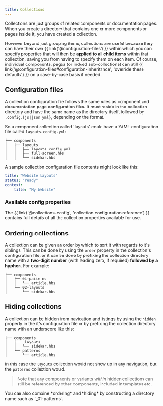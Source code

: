 ```yaml
---
title: Collections
---
```


Collections are just groups of related components or documentation pages. When you create a directory that contains one or more components or pages inside it, you have created a collection.

However beyond just grouping items, collections are useful because they can have their own {{ link('@configuration-files') }} within which you can specify properties that will then be **applied to all child items** within that collection, saving you from having to specify them on each item. Of course, individual components, pages (or indeed sub-collections) can still {{ link('@configuration-files#configuration-inheritance', 'override these defaults') }} on a case-by-case basis if needed.

## Configuration files

A collection configuration file follows the same rules as component and documentation page configuration files. It must reside in the collection directory and have the same name as the directory itself, followed by `.config.{js|json|yml}`, depending on the format.

So a component collection called 'layouts' could have a YAML configuration file called `layouts.config.yml`:

```tree
├── components
│   ├── layouts
│   │   ├── layouts.config.yml
│   │   ├── full-screen.hbs
│   │   └── sidebar.hbs
```

A sample collection configuration file contents might look like this:

```yaml
title: "Website Layouts"
status: "ready"
context:
    title: "My Website"
```

### Available config properties

The {{ link('@collections-config', 'collection configuration reference') }} contains full details of all the collection properties available for use.

## Ordering collections

A collection can be given an order by which to sort it with regards to it's siblings. This can be done by using the `order` property in the collection's configuration file, or it can be done by prefixing the collection directory name with a **two-digit number** (with leading zero, if required) **followed by a hyphen**. For example:

```tree
├── components
│   ├── 01-patterns
│   │   └── article.hbs
│   └── 02-layouts
│       └── sidebar.hbs
```

## Hiding collections

A collection can be hidden from navigation and listings by using the `hidden` property in the it's configuration file or by prefixing the collection directory name with an underscore like this:

```tree
├── components
│   ├── _layouts
│   │   └── sidebar.hbs
│   └── patterns
│       └── article.hbs
```

In this case the `layouts` collection would not show up in any navigation, but the `patterns` collection would.

> Note that any components or variants *within* hidden collections can still be referenced by other components, included in templates etc.

<div class="Note Note--callout">
You can also combine *ordering* and *hiding* by constructing a directory name such as `_01-patterns`.
</div>
